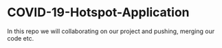 # COVID-19-Hotspot-Application
In this repo we will collaborating on our project and pushing, merging our code etc.
